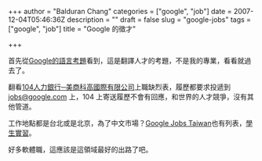 +++
author = "Balduran Chang"
categories = ["google", "job"]
date = 2007-12-04T05:46:36Z
description = ""
draft = false
slug = "google-jobs"
tags = ["google", "job"]
title = "Google 的徵才"

+++


首先從[Google的語言考題](http://fred.ipod.to/blog/?post;1372)看到，這是翻譯人才的考題，不是我的專業，看看就過去了。

翻看[104人力銀行─美商科高國際有限公司](http://www.104.com.tw/jobbank/cust_job/introduce.cfm?invoice=27934855000&jobnum=3992272)上職缺烈表，履歷都要求投遞到 [jobs@google.com](mailto:jobs@google.com) 上，104 上寄送履歷不會有回應，和世界的人才競爭，沒有其他管道。

工作地點都是台北或是北京，為了中文市場？[Google Jobs Taiwan](http://www.google.com/support/jobs/bin/static.py?page=intl.html&jobslc=taiwan)也有列表，[學生實習](http://www.google.com/support/jobs/bin/static.py?page=students.html)。

好多軟體職，這應該是這領域最好的出路了吧。

